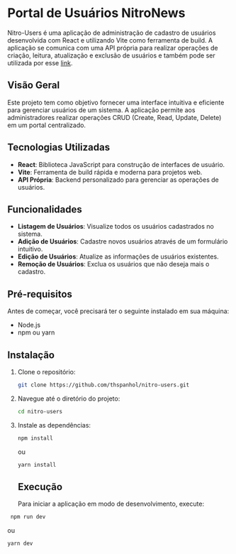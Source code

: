 # Portal de Usuários NitroNews

Nitro-Users é uma aplicação de administração de cadastro de usuários desenvolvida com React e utilizando Vite como ferramenta de build. A aplicação se comunica com uma API própria para realizar operações de criação, leitura, atualização e exclusão de usuários e também pode ser utilizada por esse [link](https://thspanhol.github.io/nitro-users/).

## Visão Geral

Este projeto tem como objetivo fornecer uma interface intuitiva e eficiente para gerenciar usuários de um sistema. A aplicação permite aos administradores realizar operações CRUD (Create, Read, Update, Delete) em um portal centralizado.

## Tecnologias Utilizadas

- **React**: Biblioteca JavaScript para construção de interfaces de usuário.
- **Vite**: Ferramenta de build rápida e moderna para projetos web.
- **API Própria**: Backend personalizado para gerenciar as operações de usuários.

## Funcionalidades

- **Listagem de Usuários**: Visualize todos os usuários cadastrados no sistema.
- **Adição de Usuários**: Cadastre novos usuários através de um formulário intuitivo.
- **Edição de Usuários**: Atualize as informações de usuários existentes.
- **Remoção de Usuários**: Exclua os usuários que não deseja mais o cadastro.

## Pré-requisitos

Antes de começar, você precisará ter o seguinte instalado em sua máquina:

- Node.js
- npm ou yarn

## Instalação

1. Clone o repositório:

   ```bash
   git clone https://github.com/thspanhol/nitro-users.git
   ````
2. Navegue até o diretório do projeto:

   ```bash
   cd nitro-users
   ````
3. Instale as dependências:

   ```bash
   npm install
   ````
   ou
   ```bash
   yarn install
   ````

   ## Execução

   Para iniciar a aplicação em modo de desenvolvimento, execute:

  ```bash
   npm run dev
   ````
   ou
   ```bash
   yarn dev
   ````
